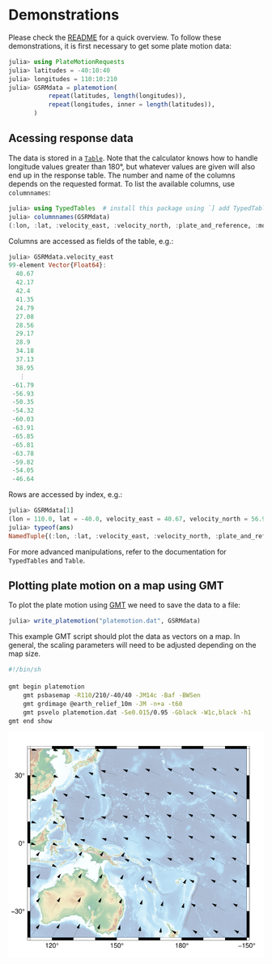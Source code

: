 # Demonstrations

Please check the [README](../../README.md) for a quick overview.
To follow these demonstrations, it is first necessary to get some plate motion data:

```julia
julia> using PlateMotionRequests
julia> latitudes = -40:10:40
julia> longitudes = 110:10:210
julia> GSRMdata = platemotion(
           repeat(latitudes, length(longitudes)),
           repeat(longitudes, inner = length(latitudes)),
       )
```


## Acessing response data

The data is stored in a [`Table`](https://typedtables.juliadata.org/latest/man/table/).
Note that the calculator knows how to handle longitude values greater than 180°,
but whatever values are given will also end up in the response table.
The number and name of the columns depends on the requested format.
To list the available columns, use `columnnames`:

```julia
julia> using TypedTables  # install this package using `] add TypedTables`
julia> columnnames(GSRMdata)
(:lon, :lat, :velocity_east, :velocity_north, :plate_and_reference, :model)
```

Columns are accessed as fields of the table, e.g.:

```julia
julia> GSRMdata.velocity_east
99-element Vector{Float64}:
  40.67
  42.17
  42.4
  41.35
  24.79
  27.08
  28.56
  29.17
  28.9
  34.18
  37.13
  38.95
   ⋮
 -61.79
 -56.93
 -50.35
 -54.32
 -60.03
 -63.91
 -65.85
 -65.81
 -63.78
 -59.82
 -54.05
 -46.64
```

Rows are accessed by index, e.g.:

```julia
julia> GSRMdata[1]
(lon = 110.0, lat = -40.0, velocity_east = 40.67, velocity_north = 56.92, plate_and_reference = "AU(NNR)", model = "GSRM v2.1")
julia> typeof(ans)
NamedTuple{(:lon, :lat, :velocity_east, :velocity_north, :plate_and_reference, :model), Tuple{Float64, Float64, Float64, Float64, String, String}}
```

For more advanced manipulations, refer to the documentation for `TypedTables` and `Table`.


## Plotting plate motion on a map using GMT

To plot the plate motion using [GMT](https://www.generic-mapping-tools.org/)
we need to save the data to a file:

```julia
julia> write_platemotion("platemotion.dat", GSRMdata)
```

This example GMT script should plot the data as vectors on a map.
In general, the scaling parameters will need to be adjusted depending on the map size.

```sh
#!/bin/sh

gmt begin platemotion
    gmt psbasemap -R110/210/-40/40 -JM14c -Baf -BWSen
    gmt grdimage @earth_relief_10m -JM -n+a -t60
    gmt psvelo platemotion.dat -Se0.015/0.95 -Gblack -W1c,black -h1
gmt end show

```

![](assets/platemotion.png)
